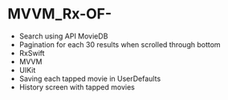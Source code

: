 # MVVM_Rx-OF-

- Search using API MovieDB
- Pagination for each 30 results when scrolled through bottom
- RxSwift
- MVVM
- UIKit
- Saving each tapped movie in UserDefaults
- History screen with tapped movies

